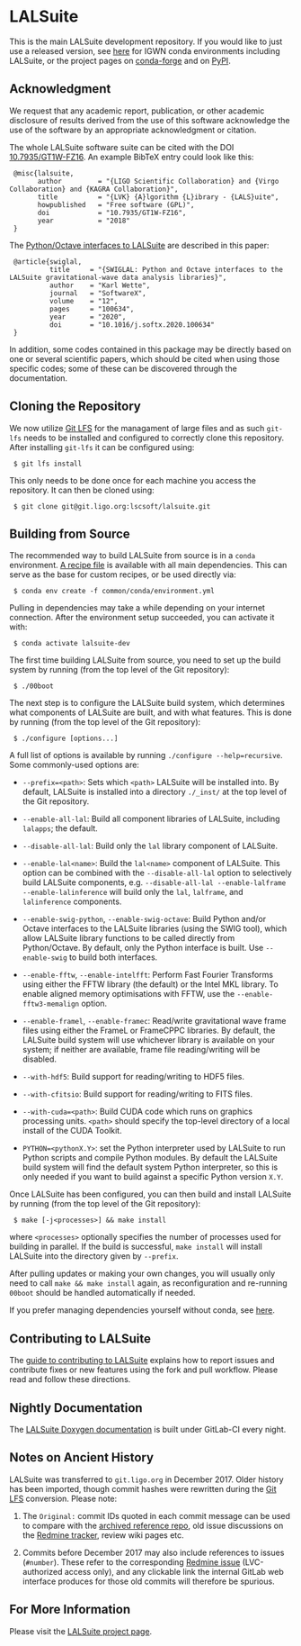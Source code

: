 # LALSuite

This is the main LALSuite development repository.  If you would like to just use
a released version, see [here][igwnconda] for IGWN conda environments including
LALSuite, or the project pages on [conda-forge][condaforge] and on [PyPI][pypi].

## Acknowledgment

We request that any academic report, publication, or other academic
disclosure of results derived from the use of this software acknowledge
the use of the software by an appropriate acknowledgment or citation.

The whole LALSuite software suite can be cited with the DOI
[10.7935/GT1W-FZ16][doi]. An example BibTeX entry could look like this:

     @misc{lalsuite,
           author         = "{LIGO Scientific Collaboration} and {Virgo Collaboration} and {KAGRA Collaboration}",
           title          = "{LVK} {A}lgorithm {L}ibrary - {LALS}uite",
           howpublished   = "Free software (GPL)",
           doi            = "10.7935/GT1W-FZ16",
           year           = "2018"
     }

The [Python/Octave interfaces to LALSuite][swiglal] are described in this paper:

     @article{swiglal,
              title     = "{SWIGLAL: Python and Octave interfaces to the LALSuite gravitational-wave data analysis libraries}",
              author    = "Karl Wette",
              journal   = "SoftwareX",
              volume    = "12",
              pages     = "100634",
              year      = "2020",
              doi       = "10.1016/j.softx.2020.100634"
     }

In addition, some codes contained in this package may be directly based
on one or several scientific papers, which should be cited when using
those specific codes; some of these can be discovered through the
documentation.

## Cloning the Repository

We now utilize [Git LFS][gitlfs] for the managament of large files and
as such `git-lfs` needs to be installed and configured to correctly
clone this repository. After installing `git-lfs` it can be configured
using:

     $ git lfs install

This only needs to be done once for each machine you access the
repository. It can then be cloned using:

     $ git clone git@git.ligo.org:lscsoft/lalsuite.git

## Building from Source

The recommended way to build LALSuite from source is in a `conda` environment.
[A recipe file][condaenv] is available with all main dependencies.  This can
serve as the base for custom recipes, or be used directly via:

     $ conda env create -f common/conda/environment.yml

Pulling in dependencies may take a while depending on your internet connection.
After the environment setup succeeded, you can activate it with:

     $ conda activate lalsuite-dev

The first time building LALSuite from source, you need to set up the build
system by running (from the top level of the Git repository):

     $ ./00boot

The next step is to configure the LALSuite build system, which determines what
components of LALSuite are built, and with what features. This is done by
running (from the top level of the Git repository):

     $ ./configure [options...]

A full list of options is available by running `./configure --help=recursive`.
Some commonly-used options are:

- `--prefix=<path>`: Sets which `<path>` LALSuite will be installed into. By
  default, LALSuite is installed into a directory `./_inst/` at the top level of
  the Git repository.

- `--enable-all-lal`: Build all component libraries of LALSuite, including
  `lalapps`; the default.

- `--disable-all-lal`: Build only the `lal` library component of LALSuite.

- `--enable-lal<name>`: Build the `lal<name>` component of LALSuite. This option
  can be combined with the `--disable-all-lal` option to selectively build
  LALSuite components, e.g.  `--disable-all-lal --enable-lalframe
  --enable-lalinference` will build only the `lal`, `lalframe`, and
  `lalinference` components.

- `--enable-swig-python`, `--enable-swig-octave`: Build Python and/or Octave
  interfaces to the LALSuite libraries (using the SWIG tool), which allow
  LALSuite library functions to be called directly from Python/Octave. By
  default, only the Python interface is built. Use `--enable-swig` to build both
  interfaces.

- `--enable-fftw`, `--enable-intelfft`: Perform Fast Fourier Transforms using
  either the FFTW library (the default) or the Intel MKL library. To enable
  aligned memory optimisations with FFTW, use the `--enable-fftw3-memalign`
  option.

- `--enable-framel`, `--enable-framec`: Read/write gravitational wave frame
  files using either the FrameL or FrameCPPC libraries. By default, the LALSuite
  build system will use whichever library is available on your system; if
  neither are available, frame file reading/writing will be disabled.

- `--with-hdf5`: Build support for reading/writing to HDF5 files.

- `--with-cfitsio`: Build support for reading/writing to FITS files.

- `--with-cuda=<path>`: Build CUDA code which runs on graphics processing
  units. `<path>` should specify the top-level directory of a local install of
  the CUDA Toolkit.

- `PYTHON=<pythonX.Y>`: set the Python interpreter used by LALSuite to run
  Python scripts and compile Python modules. By default the LALSuite build
  system will find the default system Python interpreter, so this is only needed
  if you want to build against a specific Python version `X.Y`.

Once LALSuite has been configured, you can then build and install LALSuite by
running (from the top level of the Git repository):

     $ make [-j<processes>] && make install

where `<processes>` optionally specifies the number of processes used for
building in parallel. If the build is successful, `make install` will install
LALSuite into the directory given by `--prefix`.

After pulling updates or making your own changes, you will usually only need to
call `make && make install` again, as reconfiguration and re-running `00boot`
should be handled automatically if needed.

If you prefer managing dependencies yourself without conda, see
[here][lalsuitedeps].

## Contributing to LALSuite

The [guide to contributing to LALSuite][contributing] explains how to
report issues and contribute fixes or new features using the fork and
pull workflow. Please read and follow these directions.

## Nightly Documentation

The [LALSuite Doxygen documentation][nightlydocs] is built under
GitLab-CI every night.

## Notes on Ancient History

LALSuite was transferred to `git.ligo.org` in December 2017. Older
history has been imported, though commit hashes were rewritten during
the [Git LFS][gitlfs] conversion. Please note:

1. The `Original:` commit IDs quoted in each commit message can be used
   to compare with the [archived reference repo][oldlalsuite], old issue
   discussions on the [Redmine tracker][oldredmine], review wiki pages
   etc.

1. Commits before December 2017 may also include references to issues
   (`#number`). These refer to the corresponding [Redmine
   issue][oldredmine] (LVC-authorized access only), and any clickable
   link the internal GitLab web interface produces for those old commits
   will therefore be spurious.

## For More Information

Please visit the [LALSuite project page][project].

[condaenv]:     https://git.ligo.org/lscsoft/lalsuite/-/blob/master/common/conda/environment.yml
[condaforge]:   https://anaconda.org/conda-forge/lalsuite
[contributing]: https://lscsoft.docs.ligo.org/lalsuite/lalsuite/lalsuite_contributing.html
[doi]:          https://doi.org/10.7935/GT1W-FZ16
[gitlfs]:       https://wiki.ligo.org/Computing/GitLFS#Install_the_git_LFS_client
[igwnconda]:    https://computing.docs.ligo.org/conda/
[lalsuitedeps]: https://wiki.ligo.org/Computing/LALSuite#Dependencies
[nightlydocs]:  https://lscsoft.docs.ligo.org/lalsuite
[oldlalsuite]:  https://git.ligo.org/lscsoft/lalsuite-archive
[oldredmine]:   https://bugs.ligo.org/redmine/projects/lalsuite
[project]:      https://wiki.ligo.org/Computing/LALSuite
[pypi]:         https://pypi.org/project/lalsuite/
[swiglal]:      https://lscsoft.docs.ligo.org/lalsuite/lalsuite/swiglal_tutorial.html
